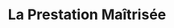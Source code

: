 ---
title: "La Prestation Maîtrisée"
url: /saint-maur-des-fosses/la-prestation-maitrisee/
shop: shop
---